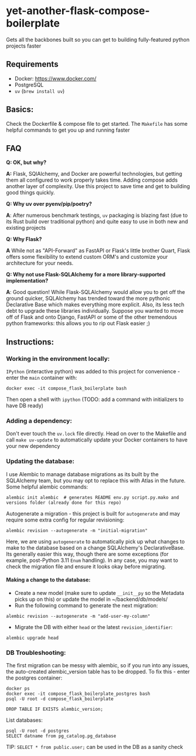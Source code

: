 # yet-another-flask-compose-boilerplate

Gets all the backbones built so you can get to building fully-featured python projects faster

## Requirements

* Docker: https://www.docker.com/
* PostgreSQL
* `uv` (`brew install uv`)

## Basics:

Check the Dockerfile & compose file to get started. The `Makefile` has some helpful commands to get you up and running faster

## FAQ

**Q: OK, but why?**

**A:** Flask, SQlAlchemy, and Docker are powerful technologies, but getting them all configured to work properly takes time. Adding compose adds another layer of complexity. Use this project to save time and get to building good things quickly.

**Q: Why uv over pyenv/pip/poetry?**

**A**: After numerous benchmark testings, `uv` packaging is blazing fast (due to its Rust build over traditional python) and quite easy to use in both new and existing projects

**Q: Why Flask?**

**A** While not as "API-Forward" as FastAPI or Flask's little brother Quart, Flask offers some flexibility to extend custom ORM's and customize your architecture for your needs.

**Q: Why not use Flask-SQLAlchemy for a more library-supported implementation?**

**A**: Good question! While Flask-SQLAlchemy would allow you to get off the ground quicker, SQLAlchemy has trended toward the more pythonic Declarative Base which makes everything more explicit. Also, its less tech debt to upgrade these libraries individually. Suppose you wanted to move off of Flask and onto Django, FastAPI or some of the other tremendous python frameworks: this allows you to rip out Flask easier ;)

## Instructions:


### Working in the environment locally:

`IPython` (interactive python) was added to this project for convenience - enter the `main` container with:

`docker exec -it compose_flask_boilerplate bash`

Then open a shell with `ipython` (TODO: add a command with initializers to have DB ready)



### Adding a dependency:

Don't ever touch the `uv.lock` file directly.  Head on over to the Makefile and call `make uv-update` to automatically update your Docker containers to have your new dependency

### Updating the database:

I use Alembic to manage database migrations as its built by the SQLAlchemy team, but you may opt to replace this with Atlas in the future.  Some helpful alembic commands:

```
alembic init alembic  # generates README env.py script.py.mako and versions folder (already done for this repo)
```

Autogenerate a migration - this project is built for `autogenerate` and may require some extra config for regular revisioning:
```
alembic revision --autogenerate -m "initial-migration"
```

Here, we are using `autogenerate` to automatically pick up what changes to make to the database based on a change SQLAlchemy's DeclarativeBase.  Its generally easier this way, though there are some exceptions (for example, post-Python 3.11 `Enum` handling). In any case, you may want to check the migration file and ensure it looks okay before migrating.


#### Making a change to the database:
* Create a new model (make sure to update `__init__py` so the Metadata picks up on this) or update the model in ~/backend/db/models/
* Run the following command to generate the next migration:
```
alembic revision --autogenerate -m "add-user-my-column"
```
* Migrate the DB with either `head` or the latest `revision_identifier`:
```
alembic upgrade head
```


### DB Troubleshooting:

The first migration can be messy with alembic, so if you run into any issues, the auto-created alembic_version table has to be dropped. To fix this - enter the postgres container:

```
docker ps
docker exec -it compose_flask_boilerplate_postgres bash
psql -U root -d compose_flask_boilerplate

DROP TABLE IF EXISTS alembic_version;
```

List databases:
```
psql -U root -d postgres
SELECT datname from pg_catalog.pg_database
```

TIP: `SELECT * from public.user;` can be used in the DB as a sanity check
